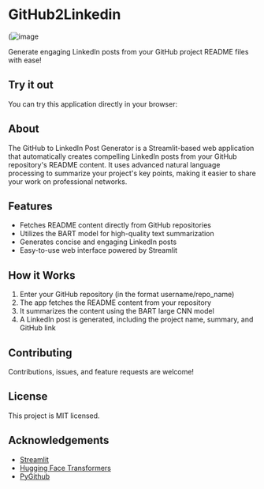 # GitHub2Linkedin
(![image](https://github.com/user-attachments/assets/b592f511-77d1-41e5-940f-cb6adcaadbc9)

Generate engaging LinkedIn posts from your GitHub project README files with ease!

## Try it out

You can try this application directly in your browser:


## About

The GitHub to LinkedIn Post Generator is a Streamlit-based web application that automatically creates compelling LinkedIn posts from your GitHub repository's README content. It uses advanced natural language processing to summarize your project's key points, making it easier to share your work on professional networks.

## Features

- Fetches README content directly from GitHub repositories
- Utilizes the BART model for high-quality text summarization
- Generates concise and engaging LinkedIn posts
- Easy-to-use web interface powered by Streamlit

## How it Works

1. Enter your GitHub repository (in the format username/repo_name)
2. The app fetches the README content from your repository
3. It summarizes the content using the BART large CNN model
4. A LinkedIn post is generated, including the project name, summary, and GitHub link

## Contributing

Contributions, issues, and feature requests are welcome!

## License

This project is MIT licensed.

## Acknowledgements

- [Streamlit](https://streamlit.io/)
- [Hugging Face Transformers](https://huggingface.co/transformers/)
- [PyGithub](https://github.com/PyGithub/PyGithub)
